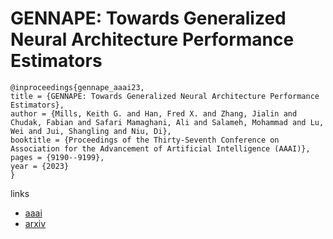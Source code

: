 # GENNAPE: Towards Generalized Neural Architecture Performance Estimators

```
@inproceedings{gennape_aaai23,
title = {GENNAPE: Towards Generalized Neural Architecture Performance Estimators},
author = {Mills, Keith G. and Han, Fred X. and Zhang, Jialin and Chudak, Fabian and Safari Mamaghani, Ali and Salameh, Mohammad and Lu, Wei and Jui, Shangling and Niu, Di},
booktitle = {Proceedings of the Thirty-Seventh Conference on Association for the Advancement of Artificial Intelligence (AAAI)},
pages = {9190--9199},
year = {2023}
}
```

links
- [aaai](https://ojs.aaai.org/index.php/AAAI/article/view/26102)
- [arxiv](https://arxiv.org/abs/2211.17226)
